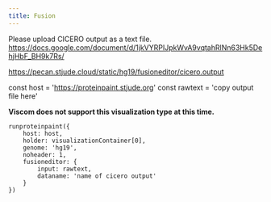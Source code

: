 ```yaml
---
title: Fusion
---
```


Please upload CICERO output as a text file. 
https://docs.google.com/document/d/1jkVYRPIJpkWvA9vqtahRlNn63Hk5DehjHbF_BH9k7Rs/

https://pecan.stjude.cloud/static/hg19/fusioneditor/cicero.output

const host = 'https://proteinpaint.stjude.org'
const rawtext = 'copy output file here'

**Viscom does not support this visualization type at this time.**
```JS
runproteinpaint({
    host: host,
    holder: visualizationContainer[0],
    genome: 'hg19',
    noheader: 1,
    fusioneditor: {
        input: rawtext,
        dataname: 'name of cicero output'
    }
})
```